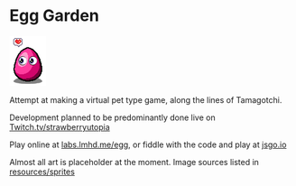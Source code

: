 # Egg Garden

![Example Egg](https://raw.githubusercontent.com/lucymhdavies/egg-game/master/egg-example.png)

Attempt at making a virtual pet type game, along the lines of Tamagotchi.

Development planned to be predominantly done live on [Twitch.tv/strawberryutopia](https://www.twitch.tv/strawberryutopia)

Play online at [labs.lmhd.me/egg](https://labs.lmhd.me/egg), or fiddle with the code and play at [jsgo.io](https://play.jsgo.io/github.com/lucymhdavies/egg-game)

Almost all art is placeholder at the moment. Image sources listed in [resources/sprites](resources/sprites)
